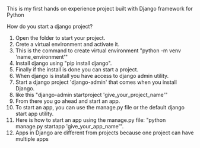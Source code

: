 This is my first hands on experience project built with Django framework for Python


How do you start a django project?
1. Open the folder to start your project.
2. Crete a virtual environment and activate it.
3. This is the command to create virtual environment "python -m venv 'name_environment'"
4. Install django using "pip install django".
5. Finally if the install is done you can start a project.
6. When django is install you have access to django admin utility.
7. Start a django project 'django-admin' that comes when you install Django.
8. like this "django-admin startproject 'give_your_project_name'"
9. From there you go ahead and start an app.
10. To start an app, you can use the manage.py file or the default django start app utility.
11. Here is how to start an app using the manage.py file: "python manage.py startapp 'give_your_app_name'".
12. Apps in Django are different from projects because one project can have multiple apps

